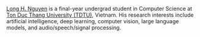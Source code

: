<a href="https://www.linkedin.com/in/nguyen-hoang-long/">Long H. Nguyen</a> is a final-year undergrad student in Computer Science at <a href="https://tdtu.edu.vn/en">Ton Duc Thang University (TDTU)</a>, Vietnam. His research interests include artificial intelligence, deep learning, computer vision, large language models, and audio/speech/signal processing.